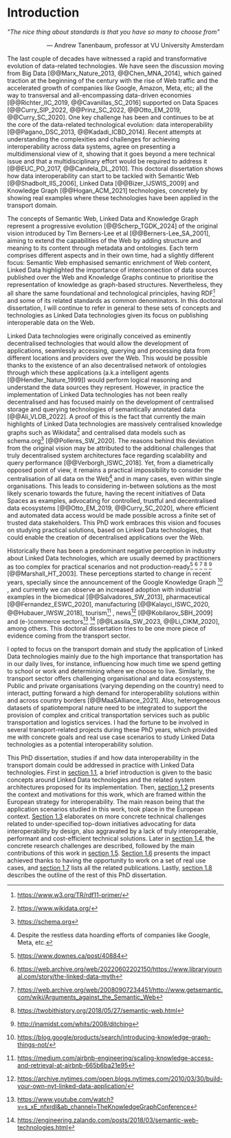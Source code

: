 # Introduction

*"The nice thing about standards is that you have so many to choose from"*
<div style="text-align: right">— Andrew Tanenbaum, professor at VU University Amsterdam</div>

The last couple of decades have witnessed a rapid and transformative evolution of data-related technologies. We have seen the discussion moving from Big Data [@@Marx_Nature_2013, @@Chen_MNA_2014], which gained traction at the beginning of the century with the rise of Web traffic and the accelerated growth of companies like Google, Amazon, Meta, etc; all the way to transversal and all-encompassing data-driven economies [@@Richter_IIC_2019, @@Cavanillas_SC_2016] supported on Data Spaces [@@Curry_SIP_2022, @@Prinz_SC_2022, @@Otto_EM_2019, @@Curry_SC_2020]. One key challenge has been and continues to be at the core of the data-related technological evolution: data interoperability [@@Pagano_DSC_2013, @@Kadadi_ICBD_2014]. Recent attempts at understanding the complexities and challenges for achieving interoperability across data systems, agree on presenting a multidimensional view of it, showing that it goes beyond a mere technical issue and that a multidisciplinary effort would be required to address it [@@EUC_PO_2017, @@Candela_DL_2010]. This doctoral dissertation shows how data interoperability can start to be tackled with Semantic Web [@@Shadbolt_IIS_2006], Linked Data [@@Bizer_IJSWIS_2009] and Knowledge Graph [@@Hogan_ACM_2021] technologies, concretely by showing real examples where these technologies have been applied in the transport domain.

The concepts of Semantic Web, Linked Data and Knowledge Graph represent a progressive evolution [@@Scherp_TGDK_2024] of the original vision introduced by Tim Berners-Lee et al [@@Berners-Lee_SA_2001], aiming to extend the capabilities of the Web by adding structure and meaning to its content through metadata and ontologies. Each term comprises different aspects and in their own time, had a slightly different focus: Semantic Web emphasised semantic enrichment of Web content, Linked Data highlighted the importance of interconnection of data sources published over the Web and Knowledge Graphs continue to prioritise the representation of knowledge as graph-based structures. Nevertheless, they all share the same foundational and technological principles, having RDF[^fn1] and some of its related standards as common denominators. In this doctoral dissertation, I will continue to refer in general to these sets of concepts and technologies as Linked Data technologies given its focus on publishing interoperable data on the Web.

Linked Data technologies were originally conceived as eminently decentralised technologies that would allow the development of applications, seamlessly accessing, querying and processing data from different locations and providers over the Web. This would be possible thanks to the existence of an also decentralised network of ontologies through which these applications (a.k.a intelligent agents [@@Hendler_Nature_1999]) would perform logical reasoning and understand the data sources they represent. However, in practice the implementation of Linked Data technologies has not been really decentralised and has focused mainly on the development of centralised storage and querying technologies of semantically annotated data [@@Ali_VLDB_2022]. A proof of this is the fact that currently the main highlights of Linked Data technologies are massively centralised knowledge graphs such as Wikidata[^fn2] and centralised data models such as schema.org[^fn3] [@@Polleres_SW_2020]. The reasons behind this deviation from the original vision may be attributed to the additional challenges that truly decentralised system architectures face regarding scalability and query performance [@@Verborgh_ISWC_2018]. Yet, from a diametrically opposed point of view, it remains a practical impossibility to consider the centralisation of all data on the Web[^fn4] and in many cases, even within single organisations. This leads to considering in-between solutions as the most likely scenario towards the future, having the recent initiatives of Data Spaces as examples, advocating for controlled, trustful and decentralised data ecosystems [@@Otto_EM_2019, @@Curry_SC_2020], where efficient and automated data access would be made possible across a finite set of trusted data stakeholders. This PhD work embraces this vision and focuses on studying practical solutions, based on Linked Data technologies, that could enable the creation of decentralised applications over the Web.

Historically there has been a predominant negative perception in industry about Linked Data technologies, which are usually deemed by practitioners as too complex for practical scenarios and not production-ready[^fn5] [^fn6] [^fn7] [^fn8] [^fn9] [@@Marshall_HT_2003]. These perceptions started to change in recent years, specially since the announcement of the Google Knowledge Graph [^fn10] , and currently we can observe an increased adoption with industrial examples in the biomedical [@@Salvadores_SW_2013], pharmaceutical [@@Fernandez_ESWC_2020], manufacturing [@@Kalayci_ISWC_2020, @@Hubauer_IWSW_2018], tourism[^fn11] , news[^fn12] [@@Kobilarov_SBH_2009] and (e-)commerce sectors[^fn13] [^fn14] [@@Lassila_SW_2023, @@Li_CIKM_2020], among others. This doctoral dissertation tries to be one more piece of evidence coming from the transport sector.

I opted to focus on the transport domain and study the application of Linked Data technologies mainly due to the high importance that transportation has in our daily lives, for instance, influencing how much time we spend getting to school or work and determining where we choose to live. Similarly, the transport sector offers challenging organisational and data ecosystems. Public and private organisations (varying depending on the country) need to interact, putting forward a high demand for interoperability solutions within and across country borders [@@MaaSAlliance_2021]. Also, heterogeneous datasets of spatiotemporal nature need to be integrated to support the provision of complex and critical transportation services such as public transportation and logistics services. I had the fortune to be involved in several transport-related projects during these PhD years, which provided me with concrete goals and real use case scenarios to study Linked Data technologies as a potential interoperability solution.

This PhD dissertation, studies if and how data interoperability in the transport domain could be addressed in practice with Linked Data technologies. First in [section 1.1](ch_1.1_ld-and-sa.md), a brief introduction is given to the basic concepts around Linked Data technologies and the related system architectures proposed for its implementation. Then, [section 1.2](ch_1.2_eu-interop.md) presents the context and motivations for this work, which are framed within the European strategy for interoperability. The main reason being that the application scenarios studied in this work, took place in the European context. [Section 1.3](ch_1.3_web-apis.md) elaborates on more concrete technical challenges related to under-specified top-down initiatives advocating for data interoperability by design, also aggravated by a lack of truly interoperable, performant and cost-efficient technical solutions. Later in [section 1.4](ch_1.4_research-goals.md), the concrete research challenges are described, followed by the main contributions of this work in [section 1.5](ch_1.5_contributions.md). [Section 1.6](ch_1.6_impact.md) presents the impact achieved thanks to having the opportunity to work on a set of real use cases, and [section 1.7](ch_1.7_publications.md) lists all the related publications. Lastly, [section 1.8](ch_1.8_outline.md) describes the outline of the rest of this PhD dissertation.

[^fn1]: <https://www.w3.org/TR/rdf11-primer/>
[^fn2]: <https://www.wikidata.org/>
[^fn3]: <https://schema.org>
[^fn4]: Despite the restless data hoarding efforts of companies like Google, Meta, etc.
[^fn5]: <https://www.downes.ca/post/40884>
[^fn6]: <https://web.archive.org/web/20220602202150/https://www.libraryjournal.com/story/the-linked-data-myth>
[^fn7]: <https://web.archive.org/web/20080907234451/http://www.getsemantic.com/wiki/Arguments_against_the_Semantic_Web>
[^fn8]: <https://twobithistory.org/2018/05/27/semantic-web.html>
[^fn9]: <http://inamidst.com/whits/2008/ditching>
[^fn10]: <https://blog.google/products/search/introducing-knowledge-graph-things-not/>
[^fn11]: <https://medium.com/airbnb-engineering/scaling-knowledge-access-and-retrieval-at-airbnb-665b6ba21e95>
[^fn12]: <https://archive.nytimes.com/open.blogs.nytimes.com/2010/03/30/build-your-own-nyt-linked-data-application/>
[^fn13]: <https://www.youtube.com/watch?v=s_xE_nfxrdI&ab_channel=TheKnowledgeGraphConference>
[^fn14]: <https://engineering.zalando.com/posts/2018/03/semantic-web-technologies.html>
